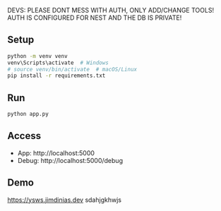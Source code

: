 DEVS: PLEASE DONT MESS WITH AUTH, ONLY ADD/CHANGE TOOLS! AUTH IS CONFIGURED FOR NEST AND THE DB IS PRIVATE!

## Setup
```bash
python -m venv venv
venv\Scripts\activate  # Windows
# source venv/bin/activate  # macOS/Linux
pip install -r requirements.txt
```

## Run
```bash
python app.py
```

## Access
- App: http://localhost:5000
- Debug: http://localhost:5000/debug

## Demo
https://ysws.jimdinias.dev
sdahjgkhwjs
